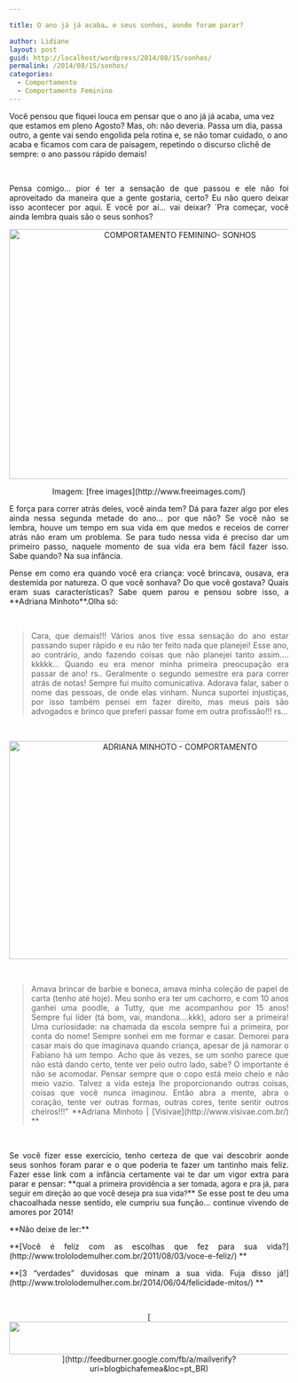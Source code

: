 ```yaml
---

title: O ano já já acaba… e seus sonhos, aonde foram parar?

author: Lidiane
layout: post
guid: http://localhost/wordpress/2014/08/15/sonhos/
permalink: /2014/08/15/sonhos/
categories:
  - Comportamento
  - Comportamento Feminino
---
```

Você pensou que fiquei louca em pensar que o ano já já acaba, uma vez que estamos em pleno Agosto? Mas, oh: não deveria. Passa um dia, passa outro, a gente vai sendo engolida pela rotina e, se não tomar cuidado, o ano acaba e ficamos com cara de paisagem, repetindo o discurso clichê de sempre: o ano passou rápido demais!

&nbsp;

<p align="justify">
  Pensa comigo… pior é ter a sensação de que passou e ele não foi aproveitado da maneira que a gente gostaria, certo? Eu não quero deixar isso acontecer por aqui. E você por aí… vai deixar? ´Pra começar, você ainda lembra quais são o seus sonhos?
</p>

<!--more-->

<p align="center">
  <a href="http://www.trololodemulher.com.br/blog/wp-content/uploads/2014/08/COMPORTAMENTO-FEMININO-SONHOS.jpg"><img class="alignnone size-full wp-image-10279" src="http://www.trololodemulher.com.br/blog/wp-content/uploads/2014/08/COMPORTAMENTO-FEMININO-SONHOS.jpg" alt="COMPORTAMENTO FEMININO- SONHOS" width="600" height="450" /></a>
</p>

<p align="center">
  Imagem: [free images](http://www.freeimages.com/) 
</p>

<p align="justify">
  E força para correr atrás deles, você ainda tem? Dá para fazer algo por eles ainda nessa segunda metade do ano… por que não? Se você não se lembra, houve um tempo em sua vida em que medos e receios de correr atrás não eram um problema. Se para tudo nessa vida é preciso dar um primeiro passo, naquele momento de sua vida era bem fácil fazer isso. Sabe quando? Na sua infância.
</p>

<p align="justify">
  Pense em como era quando você era criança: você brincava, ousava, era destemida por natureza. O que você sonhava? Do que você gostava? Quais eram suas características? Sabe quem parou e pensou sobre isso, a **Adriana Minhoto**.Olha só:
</p>

&nbsp;

> <p align="justify">
>   Cara, que demais!!! Vários anos tive essa sensação do ano estar passando super rápido e eu não ter feito nada que planejei! Esse ano, ao contrário, ando fazendo coisas que não planejei tanto assim&#8230;. kkkkk… Quando eu era menor minha primeira preocupação era passar de ano! rs.. Geralmente o segundo semestre era para correr atrás de notas! Sempre fui muito comunicativa. Adorava falar, saber o nome das pessoas, de onde elas vinham. Nunca suportei injustiças, por isso também pensei em fazer direito, mas meus pais são advogados e brinco que preferi passar fome em outra profissão!!! rs&#8230;
> </p>

&nbsp;

<p align="center">
  <a href="http://www.trololodemulher.com.br/blog/wp-content/uploads/2014/08/ADRIANA-MINHOTO-COMPORTAMENTO.png"><img class="alignnone size-full wp-image-10278" src="http://www.trololodemulher.com.br/blog/wp-content/uploads/2014/08/ADRIANA-MINHOTO-COMPORTAMENTO.png" alt="ADRIANA MINHOTO - COMPORTAMENTO" width="600" height="393" /></a>
</p>

&nbsp;

> <p align="justify">
>   Amava brincar de barbie e boneca, amava minha coleção de papel de carta (tenho até hoje). Meu sonho era ter um cachorro, e com 10 anos ganhei uma poodle, a Tutty, que me acompanhou por 15 anos! Sempre fui líder (tá bom, vai, mandona&#8230;.kkk), adoro ser a primeira! Uma curiosidade: na chamada da escola sempre fui a primeira, por conta do nome! Sempre sonhei em me formar e casar. Demorei para casar mais do que imaginava quando criança, apesar de já namorar o Fabiano há um tempo. Acho que ás vezes, se um sonho parece que não está dando certo, tente ver pelo outro lado, sabe? O importante é não se acomodar. Pensar sempre que o copo está meio cheio e não meio vazio. Talvez a vida esteja lhe proporcionando outras coisas, coisas que você nunca imaginou. Então abra a mente, abra o coração, tente ver outras formas, outras cores, tente sentir outros cheiros!!!” **Adriana Minhoto | [Visivae](http://www.visivae.com.br/) **
> </p>

&nbsp;

<p align="justify">
  Se você fizer esse exercício, tenho certeza de que vai descobrir aonde seus sonhos foram parar e o que poderia te fazer um tantinho mais feliz. Fazer esse link com a infância certamente vai te dar um vigor extra para parar e pensar: **<span style="font-size: small;">qual a primeira providência a ser tomada, agora e pra já, para seguir em direção ao que você deseja pra sua vida?</span>** Se esse post te deu uma chacoalhada nesse sentido, ele cumpriu sua função… continue vivendo de amores por 2014!
</p>

<p align="justify">
  **Não deixe de ler:**
</p>

<p align="justify">
  **[Você é feliz com as escolhas que fez para sua vida?](http://www.trololodemulher.com.br/2011/08/03/voce-e-feliz/) **
</p>

<p align="justify">
  **[3 &#8220;verdades&#8221; duvidosas que minam a sua vida. Fuja disso já!](http://www.trololodemulher.com.br/2014/06/04/felicidade-mitos/) **
</p>

&nbsp;

<p align="center">
  [<img class="alignnone size-full wp-image-8451" title="Assine o Bicha Fêmea grátis!" src="http://www.trololodemulher.com.br/blog/wp-content/uploads/2012/01/rodapé.png" alt="" width="600" height="59" />](http://feedburner.google.com/fb/a/mailverify?uri=blogbichafemea&loc=pt_BR) 
</p>

&nbsp;

<p align="center">